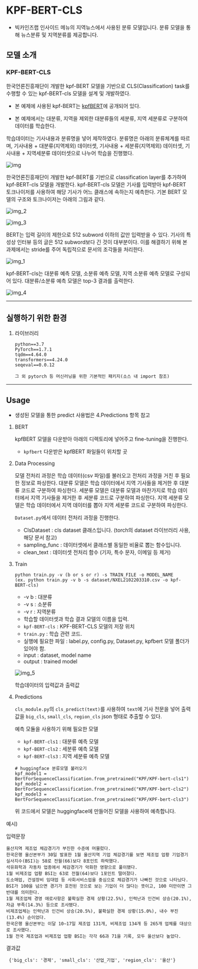 # KPF-BERT-CLS

- 빅카인즈랩 인사이드 메뉴의 지역뉴스에서 사용된 분류 모델입니다. 분류 모델을 통해 뉴스분류 및 지역분류를 제공합니다.

## 모델 소개

### KPF-BERT-CLS


한국언론진흥재단이 개발한 kpf-BERT 모델을 기반으로 CLS(Classification) task를 수행할 수 있는 kpf-BERT-cls 모델을 설계 및 개발하였다.

- 본 예제에 사용된 kpf-BERT는 [kpfBERT](https://github.com/KPFBERT/kpfbert)에 공개되어 있다.

- 본 예제에서는 대분류, 지역을 제외한 대분류들의 세분류, 지역 세분류로 구분하여 데이터를 학습한다.

학습데이터는 기사내용과 분류명을 넣어 제작하였다. 분류명은 아래의 분류체계를 따르며, 기사내용 + 대분류(지역제외) 데이터셋, 기사내용 + 세분류(지역제외) 데이터셋, 기사내용 + 지역세분류 데이터셋으로 나누어 학습을 진행했다.

![img](https://user-images.githubusercontent.com/87846939/221474119-7701e4e4-fe73-4b74-8f55-58d0853e5639.png)


한국언론진흥재단이 개발한 kpf-BERT를 기반으로 classification layer를 추가하여 kpf-BERT-cls 모델을 개발한다. kpf-BERT-cls 모델은 기사를 입력받아 kpf-BERT 토크나이저를 사용하여 해당 기사가 어느 클래스에 속하는지 예측한다.
기본 BERT 모델의 구조와 토크나이저는 아래의 그림과 같다.

![img_2](https://user-images.githubusercontent.com/87846939/221474169-552bba7c-0a05-4f3d-a90e-2ad8f9f69cba.png)

![img_3](https://user-images.githubusercontent.com/87846939/221474197-2b588cea-4d73-4caf-b451-b52a10ef966d.png)

BERT는 입력 길이의 제한으로 512 subword 이하의 값만 입력받을 수 있다. 기사의 특성상 인터뷰 등의 글은 512 subword보다 긴 것이 대부분이다. 이를 해결하기 위해 본 과제에서는 stride를 주어 독립적으로 문서의 조각들을 처리한다.


![img_1](https://user-images.githubusercontent.com/87846939/221474214-4e760c55-ba53-4e08-9154-65c73afabca6.png)

kpf-BERT-cls는 대분류 예측 모델, 소분류 예측 모델, 지역 소분류 예측 모델로 구성되어 있다. 대분류/소분류 예측 모델은 top-3 결과를 출력한다.


![img_4](https://user-images.githubusercontent.com/87846939/221474226-fb68c3aa-b45a-4bdf-9c10-a6c98b6451e8.png)



---
## 실행하기 위한 환경

1. 라이브러리

    ```
    python==3.7
    PyTorch==1.7.1
    tqdm==4.64.0
    transformers==4.24.0
    seqeval==0.0.12
    
    그 외 pytorch 등 머신러닝을 위한 기본적인 패키지(소스 내 import 참조)
    ```
    
---
## Usage

- 생성된 모델을 통한 predict 사용법은 4.Predictions 항목 참고
 
1. BERT

    kpfBERT 모델을 다운받아 아래의 디렉토리에 넣어주고 fine-tuning을 진행한다.

    - `kpfbert` 다운받은 kpfBERT 화일들이 위치할 곳
 

2. Data Processing

    모델 전처리 과정은 학습 데이터(csv 파일)를 불러오고 전처리 과정을 거친 후 필요한 정보로 파싱한다. 대분류 모델은 학습 데이터에서 지역 기사들을 제거한 후 대분류 코드로 구분하여 파싱한다. 세분류 모델은 대분류 모델과 마찬가지로 학습 데이터에서 지역 기사들을 제거한 후 세분류 코드로 구분하여 파싱한다. 지역 세분류 모델은 학습 데이터에서 지역 데이터를 뽑아 지역 세분류 코드로 구분하여 파싱한다.    

    `Dataset.py`에서 데이터 전처리 과정을 진행한다.
   - ClsDataset : cls dataset 클래스입니다. (torch의 dataset 라이브러리 사용, 해당 문서 참고)
   - sampling_func : 데이터셋에서 클래스별 동일한 비율로 뽑는 함수입니다. 
   - clean_text : 데이터셋 전처리 함수 (기자, 특수 문자, 이메일 등 제거)
   

3. Train
    ```
   python train.py -v (b or s or r) -s TRAIN_FILE -o MODEL_NAME 
   (ex. python train.py -v b -s dataset/NXEL2102203310.csv -o kpf-BERT-cls)
   ```
   - -v b : 대분류
   - -v s : 소분류
   - -v r : 지역분류
   - 학습할 데이터셋과 학습 결과 모델의 이름을 입력.
   - `kpf-BERT-cls` : KPF-BERT-CLS 모델의 저장 위치
   - `train.py` : 학습 관련 코드. 
   - 실행에 필요한 파일 : label.py, config.py, Dataset.py, kpfbert 모델 폴더가 있어야 함.
   - input : dataset, model name
   - output : trained model

   ![img_5](https://user-images.githubusercontent.com/87846939/221474279-21a10884-e059-4f72-924c-2583930e2d5e.png)
      
   학습데이터의 입력값과 출력값
   

4. Predictions

    `cls_module.py`의 `cls_predict(text)`를 사용하여 `text`에 기사 전문을 넣어 출력값을 `big_cls`, `small_cls`, `region_cls` json 형태로 추출할 수 있다.

    예측 모듈을 사용하기 위해 필요한 모델
    - `kpf-BERT-cls1` : 대분류 예측 모델
    - `kpf-BERT-cls2` : 세분류 예측 모델
    - `kpf-BERT-cls3` : 지역 세분류 예측 모델

   ```
   # huggingface 분류모델 불러오기
   kpf_model1 = BertForSequenceClassification.from_pretrained("KPF/KPF-bert-cls1")
   kpf_model2 = BertForSequenceClassification.from_pretrained("KPF/KPF-bert-cls2")
   kpf_model3 = BertForSequenceClassification.from_pretrained("KPF/KPF-bert-cls3")
   ```
   위 코드에서 모델은 huggingface에 만들어진 모델을 사용하여 예측합니다.

  예시)
    
  입력문장

  ```
  울산지역 제조업 체감경기가 부진한 수준에 머물렀다.
  한국은행 울산본부가 30일 발표한 1월 울산지역 기업 체감경기를 보면 제조업 업황 기업경기실사지수(BSI)는 58로 전월(66)보다 8포인트 하락했다.
  석유화학과 자동차 업종에서 체감경기가 악화한 영향으로 풀이됐다.
  1월 비제조업 업황 BSI는 63로 전월(64)보다 1포인트 떨어졌다.
  도소매업, 건설장비 임대업 등 사회서비스업을 중심으로 체감경기가 나빠진 것으로 나타났다.
  BSI가 100을 넘으면 경기가 호전된 것으로 보는 기업이 더 많다는 뜻이고, 100 미만이면 그 반대를 의미한다.
  1월 제조업체 경영 애로사항은 불확실한 경제 상황(22.5%), 인력난과 인건비 상승(20.1%), 자금 부족(14.3%) 등으로 조사됐다.
  비제조업체는 인력난과 인건비 상승(20.5%), 불확실한 경제 상황(15.0%), 내수 부진(13.4%) 순이었다.
  한국은행 울산본부는 이달 10∼17일 제조업 131개, 비제조업 134개 등 265개 업체를 대상으로 조사했다.
  1월 전국 제조업과 비제조업 업황 BSI는 각각 66과 71을 기록, 모두 울산보다 높았다.

   ```
  결과값    

  ```
   {'big_cls': '경제', 'small_cls': '산업_기업', 'region_cls': '울산'}
   ```
